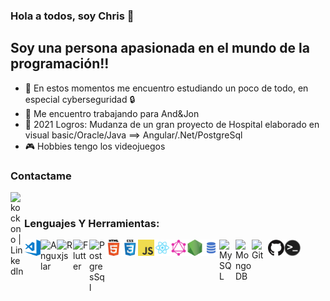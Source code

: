 ### Hola a todos, soy Chris  👋

<!-- [![Website](https://img.shields.io/website?label=codeSTACKr.com&style=for-the-badge&url=https%3A%2F%2Fcodestackr.com)](https://codestackr.com) -->

## Soy una persona apasionada en el mundo de la programación!!

- 🌱 En estos momentos me encuentro estudiando un poco de todo, en especial cyberseguridad :lock:
- 👯 Me encuentro trabajando para And&Jon
- 🥅 2021 Logros: Mudanza de un gran proyecto de Hospital elaborado en visual basic/Oracle/Java ==> Angular/.Net/PostgreSql
- :video_game: Hobbies tengo los videojuegos

### Contactame

<!-- [<img align="left" alt="kockono.com" width="22px" src="https://raw.githubusercontent.com/iconic/open-iconic/master/svg/globe.svg" />][website] -->
[<img align="left" alt="kockono | LinkedIn" width="22px" src="https://cdn.jsdelivr.net/npm/simple-icons@v3/icons/linkedin.svg" />][linkedin]

<br />

### Lenguajes Y Herramientas:

<img align="left" alt="Visual Studio Code" width="26px" src="https://raw.githubusercontent.com/github/explore/80688e429a7d4ef2fca1e82350fe8e3517d3494d/topics/visual-studio-code/visual-studio-code.png" />
<img align="left" alt="Angular" width="26px" src="https://cdn.icon-icons.com/icons2/2699/PNG/512/angular_logo_icon_169595.png"/>

<img align="left" alt="Rxjs" width="26px" src="https://rxjs.dev/generated/images/marketing/home/Rx_Logo-512-512.png"/>
<img align="left" alt="Flutter" width="26px" src="https://cdn.iconscout.com/icon/free/png-512/flutter-2038877-1720090.png"/>
<img align="left" alt="PostgresSql" width="26px" src="https://cdn.iconscout.com/icon/free/png-256/postgresql-226047.png"/>


<img align="left" alt="HTML5" width="26px" src="https://raw.githubusercontent.com/github/explore/80688e429a7d4ef2fca1e82350fe8e3517d3494d/topics/html/html.png" />
<img align="left" alt="CSS3" width="26px" src="https://raw.githubusercontent.com/github/explore/80688e429a7d4ef2fca1e82350fe8e3517d3494d/topics/css/css.png" />
<!-- <img align="left" alt="Sass" width="26px" src="https://raw.githubusercontent.com/github/explore/80688e429a7d4ef2fca1e82350fe8e3517d3494d/topics/sass/sass.png" /> -->
<img align="left" alt="JavaScript" width="26px" src="https://raw.githubusercontent.com/github/explore/80688e429a7d4ef2fca1e82350fe8e3517d3494d/topics/javascript/javascript.png" />
<img align="left" alt="React" width="26px" src="https://raw.githubusercontent.com/github/explore/80688e429a7d4ef2fca1e82350fe8e3517d3494d/topics/react/react.png" />
<img align="left" alt="GraphQL" width="26px" src="https://raw.githubusercontent.com/github/explore/80688e429a7d4ef2fca1e82350fe8e3517d3494d/topics/graphql/graphql.png" />
<img align="left" alt="Node.js" width="26px" src="https://raw.githubusercontent.com/github/explore/80688e429a7d4ef2fca1e82350fe8e3517d3494d/topics/nodejs/nodejs.png" />
<!-- <img align="left" alt="Deno" width="26px" src="https://raw.githubusercontent.com/github/explore/361e2821e2dea67711cde99c9c40ed357061cf27/topics/deno/deno.png" /> -->
<img align="left" alt="SQL" width="26px" src="https://raw.githubusercontent.com/github/explore/80688e429a7d4ef2fca1e82350fe8e3517d3494d/topics/sql/sql.png" />
<img align="left" alt="MySQL" width="26px" src="https://w7.pngwing.com/pngs/747/798/png-transparent-mysql-logo-mysql-database-web-development-computer-software-dolphin-marine-mammal-animals-text-thumbnail.png" />
<img align="left" alt="MongoDB" width="26px" src="https://img.icons8.com/color/452/mongodb.png" />
<img align="left" alt="Git" width="26px" src="https://cdn.worldvectorlogo.com/logos/git-icon.svg" />
<img align="left" alt="GitHub" width="26px" src="https://raw.githubusercontent.com/github/explore/78df643247d429f6cc873026c0622819ad797942/topics/github/github.png" />
<img align="left" alt="Terminal" width="26px" src="https://raw.githubusercontent.com/github/explore/80688e429a7d4ef2fca1e82350fe8e3517d3494d/topics/terminal/terminal.png" />


<br />
<br />

[website]: Construcción
[linkedin]: https://www.linkedin.com/in/chris-marquez-cobos
